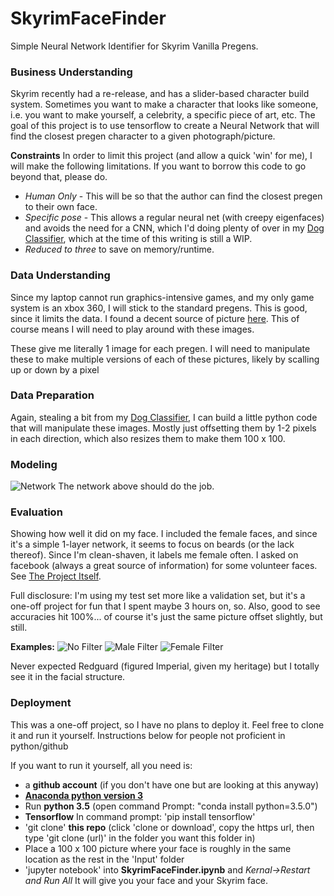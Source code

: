 # SkyrimFaceFinder
Simple Neural Network Identifier for Skyrim Vanilla Pregens.

### Business Understanding
Skyrim recently had a re-release, and has a slider-based character build system.  Sometimes you want to make a character that looks like someone, i.e. you want to make yourself, a celebrity, a specific piece of art, etc.  The goal of this project is to use tensorflow to create a Neural Network that will find the closest pregen character to a given photograph/picture.

**Constraints**
In order to limit this project (and allow a quick 'win' for me), I will make the following limitations.  If you want to borrow this code to go beyond that, please do.
* *Human Only* - This will be so that the author can find the closest pregen to their own face.
* *Specific pose* - This allows a regular neural net (with creepy eigenfaces) and avoids the need for a CNN, which I'd doing plenty of over in my [Dog Classifier](https://github.com/NeverForged/DogClassifier), which at the time of this writing is still a WIP.
* *Reduced to three* to save on memory/runtime.  

### Data Understanding
Since my laptop cannot run graphics-intensive games, and my only game system is an xbox 360, I will stick to the standard pregens.  This is good, since it limits the data.  I found a decent source of picture [here](https://levelskip.com/rpgs/skyrimthebestrace).  This of course means I will need to play around with these images.

These give me literally 1 image for each pregen.  I will need to manipulate these to make multiple versions of each of these pictures, likely by scalling up or down by a pixel

### Data Preparation
Again, stealing a bit from my [Dog Classifier](https://github.com/NeverForged/DogClassifier), I can build a little python code that will manipulate these images.
Mostly just offsetting them by 1-2 pixels in each direction, which also resizes them to make them 100 x 100.

### Modeling
![Network](https://github.com/NeverForged/DogClassifier/blob/master/Source/WebImages/fully_connected.png)
The network above should do the job.

### Evaluation
Showing how well it did on my face.
I included the female faces, and since it's a simple 1-layer network, it seems to focus on beards (or the lack thereof).  Since I'm clean-shaven, it labels me female often.
I asked on facebook (always a great source of information) for some volunteer faces.
See [The Project Itself](https://github.com/NeverForged/SkyrimFaceFinder/blob/master/Source/SkyrimFaceFinder.ipynb).

Full disclosure: I'm using my test set more like a validation set, but it's a one-off project for fun that I spent maybe 3 hours on, so.  Also, good to see accuracies hit 100%... of course it's just the same picture offset slightly, but still.


**Examples:**
![No Filter](https://github.com/NeverForged/SkyrimFaceFinder/tree/master/Evluation/none.png)
![Male Filter](https://github.com/NeverForged/SkyrimFaceFinder/tree/master/Evluation/male.png)
![Female Filter](https://github.com/NeverForged/SkyrimFaceFinder/tree/master/Evluation/female.png)

Never expected Redguard (figured Imperial, given my heritage) but I totally see it in the facial structure.


### Deployment
This was a one-off project, so I have no plans to deploy it.  Feel free to clone it and run it yourself.  Instructions below for people not proficient in python/github

If you want to run it yourself, all you need is:
* a **github account** (if you don't have one but are looking at this anyway)
* **[Anaconda python version 3](https://www.anaconda.com/download/)**
* Run **python 3.5** (open command Prompt: "conda install python=3.5.0")
* **Tensorflow** In command prompt: 'pip install tensorflow'
* 'git clone' **this repo** (click 'clone or download', copy the https url, then type 'git clone (url)' in the folder you want this folder in)
* Place a 100 x 100 picture where your face is roughly in the same location as the rest in the 'Input' folder
* 'jupyter notebook' into **SkyrimFaceFinder.ipynb** and *Kernal->Restart and Run All*
It will give you your face and your Skyrim face.
